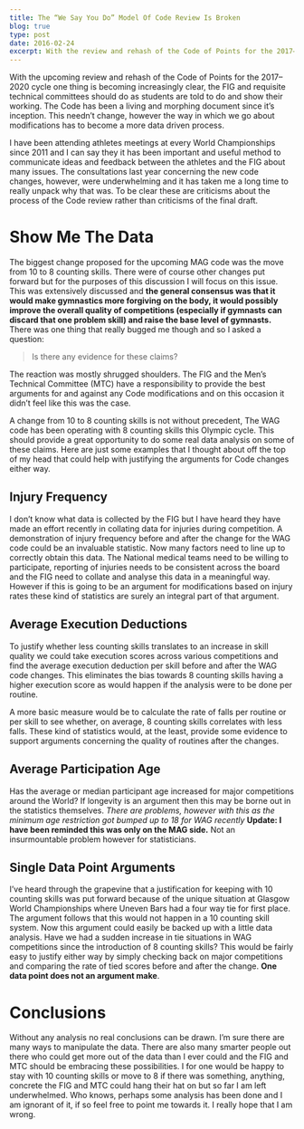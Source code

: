 ```yaml
---
title: The “We Say You Do” Model Of Code Review Is Broken
blog: true
type: post
date: 2016-02-24
excerpt: With the review and rehash of the Code of Points for the 2017–2020 cycle one thing is becoming increasingly clear, the FIG and requisite technical committees should do as students are told to do and show their working. The Code has been a living and morphing document since it’s inception. This needn’t change, however the way in which we go about modifications has to become a more data driven process.
---
```


With the upcoming review and rehash of the Code of Points for the 2017–2020 cycle one thing is becoming increasingly clear, the FIG and requisite technical committees should do as students are told to do and show their working. The Code has been a living and morphing document since it’s inception. This needn’t change, however the way in which we go about modifications has to become a more data driven process.

I have been attending athletes meetings at every World Championships since 2011 and I can say they it has been important and useful method to communicate ideas and feedback between the athletes and the FIG about many issues. The consultations last year concerning the new code changes, however, were underwhelming and it has taken me a long time to really unpack why that was. To be clear these are criticisms about the process of the Code review rather than criticisms of the final draft.


# Show Me The Data

The biggest change proposed for the upcoming MAG code was the move from 10 to 8 counting skills. There were of course other changes put forward but for the purposes of this discussion I will focus on this issue. This was extensively discussed and **the general consensus was that it would make gymnastics more forgiving on the body, it would possibly improve the overall quality of competitions (especially if gymnasts can discard that one problem skill) and raise the base level of gymnasts.** There was one thing that really bugged me though and so I asked a question:

> Is there any evidence for these claims?

The reaction was mostly shrugged shoulders. The FIG and the Men’s Technical Committee (MTC) have a responsibility to provide the best arguments for and against any Code modifications and on this occasion it didn’t feel like this was the case.

A change from 10 to 8 counting skills is not without precedent, The WAG code has been operating with 8 counting skills this Olympic cycle. This should provide a great opportunity to do some real data analysis on some of these claims. Here are just some examples that I thought about off the top of my head that could help with justifying the arguments for Code changes either way.

## Injury Frequency

I don’t know what data is collected by the FIG but I have heard they have made an effort recently in collating data for injuries during competition. A demonstration of injury frequency before and after the change for the WAG code could be an invaluable statistic. Now many factors need to line up to correctly obtain this data. The National medical teams need to be willing to participate, reporting of injuries needs to be consistent across the board and the FIG need to collate and analyse this data in a meaningful way. However if this is going to be an argument for modifications based on injury rates these kind of statistics are surely an integral part of that argument.

## Average Execution Deductions

To justify whether less counting skills translates to an increase in skill quality we could take execution scores across various competitions and find the average execution deduction per skill before and after the WAG code changes. This eliminates the bias towards 8 counting skills having a higher execution score as would happen if the analysis were to be done per routine.

A more basic measure would be to calculate the rate of falls per routine or per skill to see whether, on average, 8 counting skills correlates with less falls. These kind of statistics would, at the least, provide some evidence to support arguments concerning the quality of routines after the changes.

## Average Participation Age

Has the average or median participant age increased for major competitions around the World? If longevity is an argument then this may be borne out in the statistics themselves. _There are problems, however with this as the minimum age restriction got bumped up to 18 for WAG recently_ **Update: I have been reminded this was only on the MAG side.** Not an insurmountable problem however for statisticians.

## Single Data Point Arguments

I’ve heard through the grapevine that a justification for keeping with 10 counting skills was put forward because of the unique situation at Glasgow World Championships where Uneven Bars had a four way tie for first place. The argument follows that this would not happen in a 10 counting skill system. Now this argument could easily be backed up with a little data analysis. Have we had a sudden increase in tie situations in WAG competitions since the introduction of 8 counting skills? This would be fairly easy to justify either way by simply checking back on major competitions and comparing the rate of tied scores before and after the change. **One data point does not an argument make**.

# Conclusions

Without any analysis no real conclusions can be drawn. I’m sure there are many ways to manipulate the data. There are also many smarter people out there who could get more out of the data than I ever could and the FIG and MTC should be embracing these possibilities. I for one would be happy to stay with 10 counting skills or move to 8 if there was something, anything, concrete the FIG and MTC could hang their hat on but so far I am left underwhelmed. Who knows, perhaps some analysis has been done and I am ignorant of it, if so feel free to point me towards it. I really hope that I am wrong.